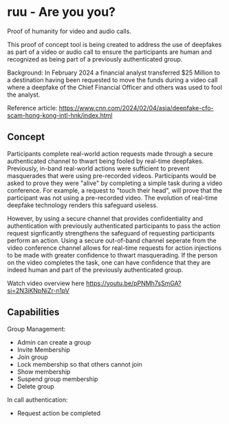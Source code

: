 # ruu - Are you you?

Proof of humanity for video and audio calls.  

This proof of concept tool is being created to address the use of deepfakes as part of a video or audio call to ensure the participants are human and recognized as being part of a previously authenticated group.

Background:  In February 2024 a financial analyst transferred $25 Million to a destination having been requested to move the funds during a video call where a deepfake of the Chief Financial Officer and others was used to fool the analyst. 

Reference article:  https://www.cnn.com/2024/02/04/asia/deepfake-cfo-scam-hong-kong-intl-hnk/index.html

## Concept
Participants complete real-world action requests made through a secure authenticated channel to thwart being fooled by real-time deepfakes. Previously, in-band real-world actions were sufficient to prevent masquerades that were using pre-recorded videos.   Participants would be asked to prove they were "alive" by completing a simple task during a video conference.  For example, a request to "touch their head", will prove that the participant was not using a pre-recorded video.  The evolution of real-time deepfake technology renders this safeguard useless.

However, by using a secure channel that provides confidentiality and authentication with previously authenticated participants to pass the action request signficantly strengthens the safeguard of requesting participants perform an action.  Using a secure out-of-band channel seperate from the video conference channel allows for real-time requests for action injections to be made with greater confidence to thwart masquerading.  If the person on the video completes the task, one can have confidence that they are indeed human and part of the previously authenticated group.

Watch video overview here <https://youtu.be/pPNMh7sSmGA?si=2N3jKNpNiZr-n1pV>

## Capabilities

Group Management:

<ul>
  <li>Admin can create a group</li>
  <li>Invite Membership</li>
  <li>Join group</li>
  <li>Lock membership so that others cannot join</li>
  <li>Show membership</li>
  <li>Suspend group membership</li>
  <li>Delete group</li>
</ul>

In call authentication:
  <ul>
   <li>Request action be completed</li>
  </ul>

  

